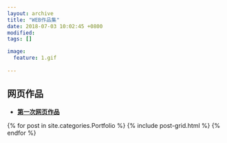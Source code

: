 ```yaml
---
layout: archive
title: "WEB作品集"
date: 2018-07-03 10:02:45 +0800
modified:
tags: []

image: 
  feature: 1.gif
  
---
```

 
## 网页作品 
* [**第一次网页作品**](http://niniupiwofu.github.io/Portfolio/web/web.html)
 
<div class="tiles">
{% for post in site.categories.Portfolio %}
{% include post-grid.html %}
{% endfor %}
</div><!-- /.tiles 把所有categories 有 portfolio 的列出来-->
